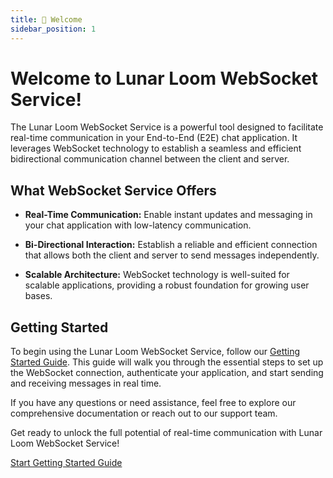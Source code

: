 ```yaml
---
title: 👋 Welcome
sidebar_position: 1
---
```


# Welcome to Lunar Loom WebSocket Service!

The Lunar Loom WebSocket Service is a powerful tool designed to facilitate real-time communication in your End-to-End (E2E) chat application. It leverages WebSocket technology to establish a seamless and efficient bidirectional communication channel between the client and server.

## What WebSocket Service Offers

- **Real-Time Communication:** Enable instant updates and messaging in your chat application with low-latency communication.

- **Bi-Directional Interaction:** Establish a reliable and efficient connection that allows both the client and server to send messages independently.

- **Scalable Architecture:** WebSocket technology is well-suited for scalable applications, providing a robust foundation for growing user bases.

## Getting Started

To begin using the Lunar Loom WebSocket Service, follow our [Getting Started Guide](/websocket/getting-started). This guide will walk you through the essential steps to set up the WebSocket connection, authenticate your application, and start sending and receiving messages in real time.

If you have any questions or need assistance, feel free to explore our comprehensive documentation or reach out to our support team.

Get ready to unlock the full potential of real-time communication with Lunar Loom WebSocket Service!

[Start Getting Started Guide](/websocket/getting-started)
